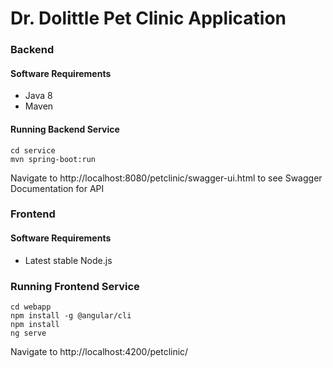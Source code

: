 # Dr. Dolittle Pet Clinic Application

### Backend

#### Software Requirements
* Java 8
* Maven

#### Running Backend Service

```
cd service
mvn spring-boot:run
```

Navigate to http://localhost:8080/petclinic/swagger-ui.html to see Swagger Documentation for API

### Frontend

#### Software Requirements
* Latest stable Node.js

### Running Frontend Service

```
cd webapp
npm install -g @angular/cli
npm install
ng serve
```

Navigate to http://localhost:4200/petclinic/

